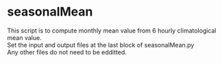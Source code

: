 # seasonalMean

This script is to compute monthly mean value from 6 hourly climatological mean value.  
Set the input and output files at the last block of seasonalMean.py  
Any other files do not need to be edditted.

